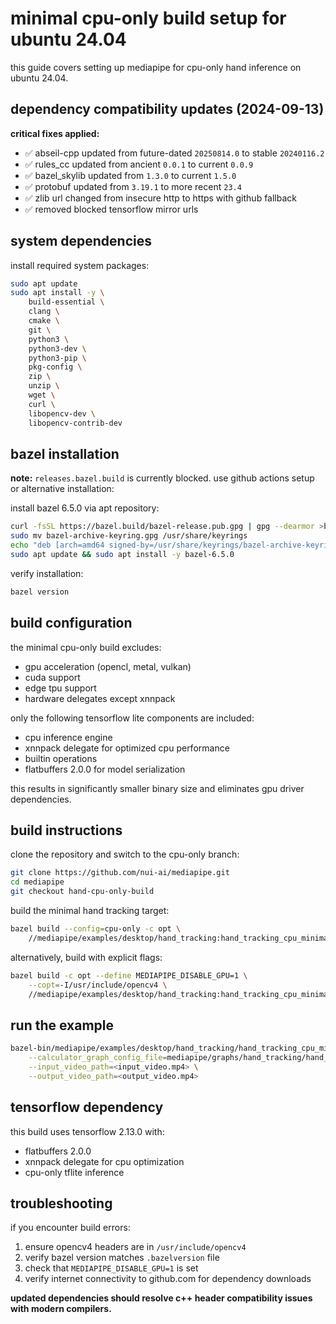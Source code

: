# minimal cpu-only build setup for ubuntu 24.04

this guide covers setting up mediapipe for cpu-only hand inference on ubuntu 24.04.

## dependency compatibility updates (2024-09-13)

**critical fixes applied:**
- ✅ abseil-cpp updated from future-dated `20250814.0` to stable `20240116.2`
- ✅ rules_cc updated from ancient `0.0.1` to current `0.0.9`
- ✅ bazel_skylib updated from `1.3.0` to current `1.5.0`  
- ✅ protobuf updated from `3.19.1` to more recent `23.4`
- ✅ zlib url changed from insecure http to https with github fallback
- ✅ removed blocked tensorflow mirror urls

## system dependencies

install required system packages:

```bash
sudo apt update
sudo apt install -y \
    build-essential \
    clang \
    cmake \
    git \
    python3 \
    python3-dev \
    python3-pip \
    pkg-config \
    zip \
    unzip \
    wget \
    curl \
    libopencv-dev \
    libopencv-contrib-dev
```

## bazel installation

**note:** `releases.bazel.build` is currently blocked. use github actions setup or alternative installation:

install bazel 6.5.0 via apt repository:

```bash
curl -fsSL https://bazel.build/bazel-release.pub.gpg | gpg --dearmor >bazel-archive-keyring.gpg
sudo mv bazel-archive-keyring.gpg /usr/share/keyrings
echo "deb [arch=amd64 signed-by=/usr/share/keyrings/bazel-archive-keyring.gpg] https://storage.googleapis.com/bazel-apt stable jdk1.8" | sudo tee /etc/apt/sources.list.d/bazel.list
sudo apt update && sudo apt install -y bazel-6.5.0
```

verify installation:

```bash
bazel version
```

## build configuration

the minimal cpu-only build excludes:
- gpu acceleration (opencl, metal, vulkan)
- cuda support
- edge tpu support  
- hardware delegates except xnnpack

only the following tensorflow lite components are included:
- cpu inference engine
- xnnpack delegate for optimized cpu performance
- builtin operations
- flatbuffers 2.0.0 for model serialization

this results in significantly smaller binary size and eliminates gpu driver dependencies.

## build instructions

clone the repository and switch to the cpu-only branch:

```bash
git clone https://github.com/nui-ai/mediapipe.git
cd mediapipe
git checkout hand-cpu-only-build
```

build the minimal hand tracking target:

```bash
bazel build --config=cpu-only -c opt \
    //mediapipe/examples/desktop/hand_tracking:hand_tracking_cpu_minimal
```

alternatively, build with explicit flags:

```bash
bazel build -c opt --define MEDIAPIPE_DISABLE_GPU=1 \
    --copt=-I/usr/include/opencv4 \
    //mediapipe/examples/desktop/hand_tracking:hand_tracking_cpu_minimal
```

## run the example

```bash
bazel-bin/mediapipe/examples/desktop/hand_tracking/hand_tracking_cpu_minimal \
    --calculator_graph_config_file=mediapipe/graphs/hand_tracking/hand_tracking_desktop_live.pbtxt \
    --input_video_path=<input_video.mp4> \
    --output_video_path=<output_video.mp4>
```

## tensorflow dependency

this build uses tensorflow 2.13.0 with:
- flatbuffers 2.0.0
- xnnpack delegate for cpu optimization
- cpu-only tflite inference

## troubleshooting

if you encounter build errors:
1. ensure opencv4 headers are in `/usr/include/opencv4`
2. verify bazel version matches `.bazelversion` file
3. check that `MEDIAPIPE_DISABLE_GPU=1` is set
4. verify internet connectivity to github.com for dependency downloads

**updated dependencies should resolve c++ header compatibility issues with modern compilers.**